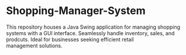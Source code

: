 # Shopping-Manager-System
This repository houses a Java Swing application for managing shopping systems with a GUl interface. Seamlessly handle inventory, sales, and prodcuts. Ideal for businesses seeking efficient retail management solutions.
